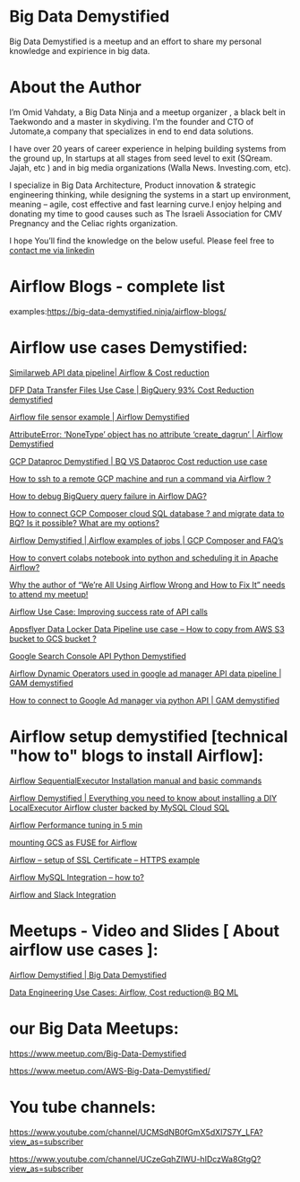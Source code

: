 # Big Data Demystified
Big Data Demystified is a meetup and an effort to share my personal knowledge and expirience in big data.  

# About the Author
I’m Omid Vahdaty, a Big Data Ninja and a meetup organizer , a black belt in Taekwondo and a master in skydiving.
I’m the founder and CTO of Jutomate,a company that  specializes  in end to end data solutions.

I have over 20 years of career experience in helping building systems from the ground up, In startups at all stages from seed level to exit  (SQream. Jajah, etc ) and  in big media organizations (Walla News. Investing.com, etc).

I specialize in Big Data Architecture, Product innovation & strategic engineering thinking, while designing the systems in a start up environment, meaning – agile, cost effective and fast learning curve.I enjoy helping and donating my time to good causes such as The Israeli Association for CMV Pregnancy and the Celiac rights organization.

I hope You’ll find the knowledge on the below useful. Please feel free to [contact me via linkedin](https://www.linkedin.com/in/omid-vahdaty/)

# Airflow Blogs - complete list 
examples:https://big-data-demystified.ninja/airflow-blogs/

# Airflow use cases Demystified:
[Similarweb API data pipeline| Airflow & Cost reduction]( https://big-data-demystified.ninja/2020/01/07/similar-web-api-data-pipeline-airflow-cost-reduction/)

[DFP Data Transfer Files Use Case | BigQuery 93% Cost Reduction demystified](https://big-data-demystified.ninja/2019/11/27/bigquery-sharded-table-loading-via-airflow-dynamic-workflow-template-fields-and-loop-dfp-data-transfer-files-use-case/)

[Airflow file sensor example | Airflow Demystified](https://big-data-demystified.ninja/2019/11/14/airflow-file-sensor-example-airflow-demystified/)

[AttributeError: ‘NoneType’ object has no attribute ‘create_dagrun’ | Airflow Demystified](https://big-data-demystified.ninja/2019/11/14/attributeerror-nonetype-object-has-no-attribute-create_dagrun-airflow-demystified/)

[GCP Dataproc Demystified | BQ VS Dataproc Cost reduction use case](https://big-data-demystified.ninja/2019/11/24/gcp-dataproc-demystified-bq-vs-dataproc-cost-reduction-use-case/)

[How to ssh to a remote GCP machine and run a command via Airflow ?](https://big-data-demystified.ninja/2019/11/04/how-to-ssh-to-a-remote-gcp-machine-and-run-a-command-via-airflow/)

[How to debug BigQuery query failure in Airflow DAG?](https://big-data-demystified.ninja/2019/11/03/how-to-debug-bigquery-query-failure-in-airflow-dag/)

[How to connect GCP Composer cloud SQL database ? and migrate data to BQ? Is it possible? What are my options?](https://big-data-demystified.ninja/2019/10/16/how-to-connect-gcp-composer-cloud-sql-database-and-migrate-data-to-bq-is-it-possible-what-are-my-options/)

[Airflow Demystified | Airflow examples of jobs | GCP Composer and FAQ’s](https://big-data-demystified.ninja/2019/02/18/air-flow-example-of-job-data-composer-gcp/)

[How to convert colabs notebook into python and scheduling it in Apache Airflow?](https://big-data-demystified.ninja/2020/02/02/how-to-convert-colabs-notebook-into-python-and-scheduling-it-in-apache-airflow/)

[Why the author of “We’re All Using Airflow Wrong and How to Fix It” needs to attend my meetup!](https://big-data-demystified.ninja/2020/02/11/why-the-author-of-were-all-using-airflow-wrong-and-how-to-fix-it-needs-to-attend-my-meetup/)

[Airflow Use Case: Improving success rate of API calls](https://big-data-demystified.ninja/2020/04/03/airflow-use-case-improving-success-rate-of-api-calls/)

[Appsflyer Data Locker Data Pipeline use case – How to copy from AWS S3 bucket to GCS bucket ?](https://big-data-demystified.ninja/2020/03/31/apps-flyer-data-locker-data-pipeline-use-case-how-to-copy-from-aws-s3-bucket-to-gcs-bucket/)

[Google Search Console API Python Demystified](https://big-data-demystified.ninja/2020/03/22/google-search-console-api-python-demystified/)

[Airflow Dynamic Operators used in google ad manager API data pipeline | GAM demystified](https://big-data-demystified.ninja/2020/02/29/airflow-dynamic-operators-used-in-google-ad-manager-api-data-pipeline-gam-demystified/)

[How to connect to Google Ad manager via python API | GAM demystified](https://big-data-demystified.ninja/2020/02/27/how-to-connect-to-google-ad-manager-via-python-api/)

# Airflow setup demystified [technical "how to" blogs to install Airflow]:

[Airflow SequentialExecutor Installation manual and basic commands](https://big-data-demystified.ninja/2018/08/15/airflow-installation-manual-and-workflow-example/)

[Airflow Demystified | Everything you need to know about installing a DIY LocalExecutor Airflow cluster backed by MySQL Cloud SQL](https://big-data-demystified.ninja/2019/10/20/airflow-demystified-everything-you-need-to-know-about-diy-localexecutor-airflow-cluster-backed-by-mysql/)

[Airflow Performance tuning in 5 min](https://big-data-demystified.ninja/2020/03/23/airflow-performance-tuning-in-5-min/)

[mounting GCS as FUSE for Airflow](https://big-data-demystified.ninja/2019/10/15/mounting-gcs-as-fuse-for-airflow/)

[Airflow – setup of SSL Certificate – HTTPS example](https://big-data-demystified.ninja/2019/10/07/airflow-setup-of-ssl-certificate-https-example/)

[Airflow MySQL Integration – how to?](https://big-data-demystified.ninja/2019/10/03/airflow-mysql-integration-how-to/)

[Airflow and Slack Integration](https://big-data-demystified.ninja/2019/10/03/airflow-and-slack-integration/)

# Meetups - Video and Slides [ About airflow use cases ]:

[Airflow Demystified | Big Data Demystified](https://big-data-demystified.ninja/2019/12/08/airflow-demystified-big-data-demystified/)

[Data Engineering Use Cases: Airflow, Cost reduction@ BQ ML](https://big-data-demystified.ninja/2020/02/09/data-engineering-use-cases-airflow-cost-reduction-bq-ml/)

# our Big Data Meetups:
https://www.meetup.com/Big-Data-Demystified

https://www.meetup.com/AWS-Big-Data-Demystified/

# You tube channels:

https://www.youtube.com/channel/UCMSdNB0fGmX5dXI7S7Y_LFA?view_as=subscriber

https://www.youtube.com/channel/UCzeGqhZIWU-hIDczWa8GtgQ?view_as=subscriber
